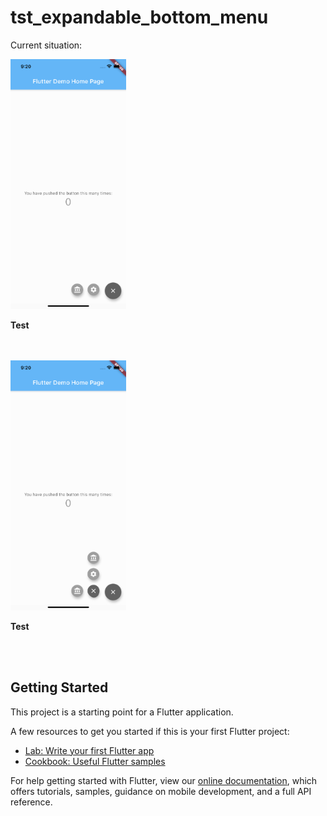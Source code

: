 # tst_expandable_bottom_menu

Current situation:

<div class="row">
  <div class="column">
  	<img src="images/Start.png" height="400">
  	<p>
  		<b>Test</b>
  	</p>
  	<br>
  	<br>
  </div>
  <div class="column">
  	<img src="images/Result.png" height="400">
  	<p>
  		<b>Test</b>
  	</p>
  	<br>
  	<br>
  </div>
</div>





## Getting Started

This project is a starting point for a Flutter application.

A few resources to get you started if this is your first Flutter project:

- [Lab: Write your first Flutter app](https://flutter.dev/docs/get-started/codelab)
- [Cookbook: Useful Flutter samples](https://flutter.dev/docs/cookbook)

For help getting started with Flutter, view our
[online documentation](https://flutter.dev/docs), which offers tutorials,
samples, guidance on mobile development, and a full API reference.
